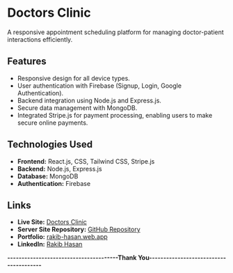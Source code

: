 # Doctors Clinic

A responsive appointment scheduling platform for managing doctor-patient interactions efficiently.

## **Features**

- Responsive design for all device types.
- User authentication with Firebase (Signup, Login, Google Authentication).
- Backend integration using Node.js and Express.js.
- Secure data management with MongoDB.
- Integrated Stripe.js for payment processing, enabling users to make secure online payments.

## **Technologies Used**

- **Frontend:** React.js, CSS, Tailwind CSS, Stripe.js
- **Backend:** Node.js, Express.js
- **Database:** MongoDB
- **Authentication:** Firebase

## **Links**

- **Live Site:** [Doctors Clinic](https://doctors-clinic-18d18.web.app)
- **Server Site Repository:** [GitHub Repository](https://github.com/rakibwebdev23/doctors-clinic-server)
- **Portfolio:** [rakib-hasan.web.app](https://rakib-hasan-eb93b.web.app)
- **LinkedIn:** [Rakib Hasan](https://www.linkedin.com/in/md-rakib-hasan-0606b933a)


**---------------------------------------Thank You---------------------------------------**
